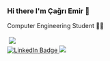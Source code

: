 ### Hi there I'm Çağrı Emir 👋
Computer Engineering Student  👨‍💻

<img src="https://31.media.tumblr.com/0e2702dd24cb2415304b3f5d3d0aa850/tumblr_mr6ncs0eVI1sy2ysro1_400.gif" style="vertical-align:top; margin:4px">


<div id="badges">
  <a href="www.linkedin.com/in/cagri-emir-cakmak">
    <img src="https://img.shields.io/badge/LinkedIn-blue?style=for-the-badge&logo=linkedin&logoColor=white" alt="LinkedIn Badge"/>
  </a>
  <a href="mailto:cagriemir.ca@gmail.com?subject=Came%20from%20Github"><img src="https://img.shields.io/badge/gmail-%23D14836.svg?&style=for-the-badge&logo=gmail&logoColor=white" />
  </a>
</div>







